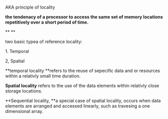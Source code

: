 AKA principle of locality

**the tendenacy of a processor to access the same set of memory locations repetitively over a short period of time.**

**
**

two basic typea of reference locality:

1\. Temporal

2, Spatial

**temporal locality **refers to the reuse of sepecific data and or resources within a relativly small time duration.

**Spatial locality** refers to the use of the data elements within relativly close storage locations.

**Sequential locality, **a special case of spatial locality, occurs when data elements are arranged and accessed linearly, such as travesing a one dimensional array.